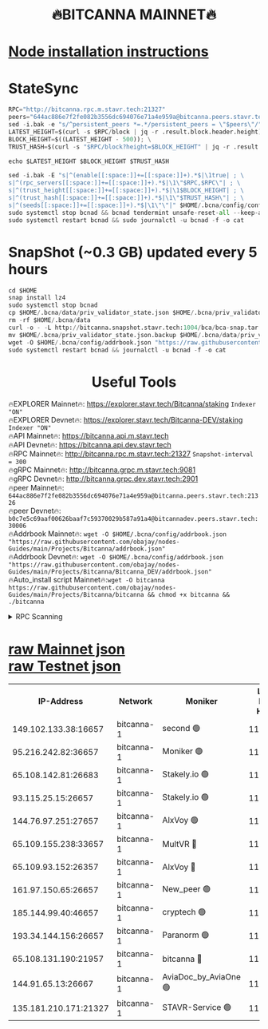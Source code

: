 <h1 align="center"> 🔥BITCANNA MAINNET🔥</h1>


[Node installation instructions](https://github.com/obajay/nodes-Guides/tree/main/Projects/Bitcanna)
=

# StateSync
```python
RPC="http://bitcanna.rpc.m.stavr.tech:21327"
peers="644ac886e7f2fe082b3556dc694076e71a4e959a@bitcanna.peers.stavr.tech:21326"
sed -i.bak -e "s/^persistent_peers *=.*/persistent_peers = \"$peers\"/" $HOME/.bcna/config/config.toml
LATEST_HEIGHT=$(curl -s $RPC/block | jq -r .result.block.header.height); \
BLOCK_HEIGHT=$((LATEST_HEIGHT - 500)); \
TRUST_HASH=$(curl -s "$RPC/block?height=$BLOCK_HEIGHT" | jq -r .result.block_id.hash)

echo $LATEST_HEIGHT $BLOCK_HEIGHT $TRUST_HASH

sed -i.bak -E "s|^(enable[[:space:]]+=[[:space:]]+).*$|\1true| ; \
s|^(rpc_servers[[:space:]]+=[[:space:]]+).*$|\1\"$RPC,$RPC\"| ; \
s|^(trust_height[[:space:]]+=[[:space:]]+).*$|\1$BLOCK_HEIGHT| ; \
s|^(trust_hash[[:space:]]+=[[:space:]]+).*$|\1\"$TRUST_HASH\"| ; \
s|^(seeds[[:space:]]+=[[:space:]]+).*$|\1\"\"|" $HOME/.bcna/config/config.toml
sudo systemctl stop bcnad && bcnad tendermint unsafe-reset-all --keep-addr-book
sudo systemctl restart bcnad && sudo journalctl -u bcnad -f -o cat
```
# SnapShot (~0.3 GB) updated every 5 hours
```python
cd $HOME
snap install lz4
sudo systemctl stop bcnad
cp $HOME/.bcna/data/priv_validator_state.json $HOME/.bcna/priv_validator_state.json.backup
rm -rf $HOME/.bcna/data
curl -o - -L http://bitcanna.snapshot.stavr.tech:1004/bca/bca-snap.tar.lz4 | lz4 -c -d - | tar -x -C $HOME/.bcna --strip-components 2
mv $HOME/.bcna/priv_validator_state.json.backup $HOME/.bcna/data/priv_validator_state.json
wget -O $HOME/.bcna/config/addrbook.json "https://raw.githubusercontent.com/obajay/nodes-Guides/main/Projects/Bitcanna/addrbook.json"
sudo systemctl restart bcnad && journalctl -u bcnad -f -o cat
```

 <h1 align="center"> Useful Tools</h1>

🔥EXPLORER Mainnet🔥:    https://explorer.stavr.tech/Bitcanna/staking          `Indexer "ON"` \
🔥EXPLORER Devnet🔥:     https://explorer.stavr.tech/Bitcanna-DEV/staking     `Indexer "ON"` \
🔥API Mainnet🔥:         https://bitcanna.api.m.stavr.tech \
🔥API Devnet🔥:          https://bitcanna.api.dev.stavr.tech \
🔥RPC Mainnet🔥:         http://bitcanna.rpc.m.stavr.tech:21327         `Snapshot-interval = 300` \
🔥gRPC Mainnet🔥:        http://bitcanna.grpc.m.stavr.tech:9081 \
🔥gRPC Devnet🔥:         http://bitcanna.grpc.dev.stavr.tech:2901 \
🔥peer Mainnet🔥:        `644ac886e7f2fe082b3556dc694076e71a4e959a@bitcanna.peers.stavr.tech:21326` \
🔥peer Devnet🔥:         `b0c7e5c69aaf00626baaf7c59370029b587a91a4@bitcannadev.peers.stavr.tech:30006` \
🔥Addrbook Mainnet🔥:    ```wget -O $HOME/.bcna/config/addrbook.json "https://raw.githubusercontent.com/obajay/nodes-Guides/main/Projects/Bitcanna/addrbook.json"``` \
🔥Addrbook Devnet🔥:    ```wget -O $HOME/.bcna/config/addrbook.json "https://raw.githubusercontent.com/obajay/nodes-Guides/main/Projects/Bitcanna/Bitcanna_DEV/addrbook.json"``` \
🔥Auto_install script Mainnet🔥:```wget -O bitcanna https://raw.githubusercontent.com/obajay/nodes-Guides/main/Projects/Bitcanna/bitcanna && chmod +x bitcanna && ./bitcanna```



<details>
<summary>RPC Scanning</summary>

<h2 align="center"> We scan nodes in real time every 4 hours. And we provide the final result of RPC endpoints.
We cannot influence the operation of these nodes in any way. </h2>


```python
If Voting Power is higher than 0 --> then the Node is a validator of the network and may be subject to attack and be a potential threat to the chain.
```
```python
We marked such validators with a red symbol
```

</details>

[raw Mainnet json](https://rpc-check.bcam.stavr.tech/bcam/rpc-bcam-result.json) \
[raw Testnet json](https://github.com/obajay/StateSync-snapshots/tree/main/Projects/Bitcanna/Rpc-Check-Testnet)
=



<table><tr><th>IP-Address</th><th>Network</th><th>Moniker</th><th>Latest Block Height</th><th>Earliest Block Height</th><th>Catching Up</th><th>Tx Index</th><th>Voting Power</th><th>Scan Time</th></tr><tr><td>149.102.133.38:16657</td><td>bitcanna-1</td><td>second 🟢</td><td>11780453</td><td>1</td><td>False</td><td>on</td><td>0</td><td>2023-12-21T22:37:21.037549359UTC</td></tr><tr><td>95.216.242.82:36657</td><td>bitcanna-1</td><td>Moniker 🟢</td><td>11780444</td><td>5776907</td><td>False</td><td>on</td><td>0</td><td>2023-12-21T22:36:26.720116619UTC</td></tr><tr><td>65.108.142.81:26683</td><td>bitcanna-1</td><td>Stakely.io 🟢</td><td>11780448</td><td>6152001</td><td>False</td><td>on</td><td>0</td><td>2023-12-21T22:36:48.296366128UTC</td></tr><tr><td>93.115.25.15:26657</td><td>bitcanna-1</td><td>Stakely.io 🟢</td><td>11780447</td><td>6520001</td><td>False</td><td>on</td><td>0</td><td>2023-12-21T22:36:41.824497561UTC</td></tr><tr><td>144.76.97.251:27657</td><td>bitcanna-1</td><td>AlxVoy 🟢</td><td>11780452</td><td>8805201</td><td>False</td><td>on</td><td>0</td><td>2023-12-21T22:37:11.202119410UTC</td></tr><tr><td>65.109.155.238:33657</td><td>bitcanna-1</td><td>MultVR 🔴</td><td>11780449</td><td>9933415</td><td>False</td><td>on</td><td>350168</td><td>2023-12-21T22:36:55.259221955UTC</td></tr><tr><td>65.109.93.152:26357</td><td>bitcanna-1</td><td>AlxVoy 🔴</td><td>11780453</td><td>10824001</td><td>False</td><td>on</td><td>1391603</td><td>2023-12-21T22:37:21.657736731UTC</td></tr><tr><td>161.97.150.65:26657</td><td>bitcanna-1</td><td>New_peer 🟢</td><td>11780448</td><td>11334001</td><td>False</td><td>on</td><td>0</td><td>2023-12-21T22:36:48.645219961UTC</td></tr><tr><td>185.144.99.40:46657</td><td>bitcanna-1</td><td>cryptech 🟢</td><td>11780444</td><td>11528001</td><td>False</td><td>on</td><td>0</td><td>2023-12-21T22:36:24.356889238UTC</td></tr><tr><td>193.34.144.156:26657</td><td>bitcanna-1</td><td>Paranorm 🟢</td><td>11780450</td><td>11645501</td><td>False</td><td>on</td><td>0</td><td>2023-12-21T22:36:59.982555680UTC</td></tr><tr><td>65.108.131.190:21957</td><td>bitcanna-1</td><td>bitcanna 🔴</td><td>11780450</td><td>11680450</td><td>False</td><td>on</td><td>408523</td><td>2023-12-21T22:36:59.709665143UTC</td></tr><tr><td>144.91.65.13:26667</td><td>bitcanna-1</td><td>AviaDoc_by_AviaOne 🟢</td><td>11780449</td><td>11766001</td><td>False</td><td>on</td><td>0</td><td>2023-12-21T22:37:06.570706635UTC</td></tr><tr><td>135.181.210.171:21327</td><td>bitcanna-1</td><td>STAVR-Service 🟢</td><td>11780452</td><td>11778001</td><td>False</td><td>on</td><td>0</td><td>2023-12-21T22:37:10.970856458UTC</td></tr></table>
